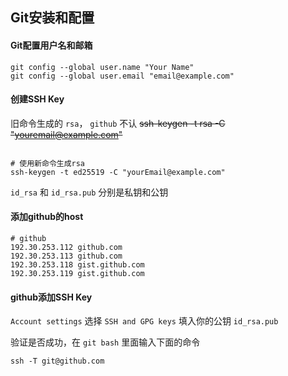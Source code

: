 ## Git安装和配置

#### Git配置用户名和邮箱
```SHELL
git config --global user.name "Your Name"
git config --global user.email "email@example.com"
```

#### 创建SSH Key

旧命令生成的 `rsa`， `github` 不认
~~ssh-keygen -t rsa -C "youremail@example.com"~~
```SHELL

# 使用新命令生成rsa
ssh-keygen -t ed25519 -C "yourEmail@example.com"
```
 `id_rsa` 和 `id_rsa.pub` 分别是私钥和公钥

#### 添加github的host
```JS
# github
192.30.253.112 github.com
192.30.253.113 github.com
192.30.253.118 gist.github.com
192.30.253.119 gist.github.com
```

#### github添加SSH Key
 `Account settings` 选择 `SSH and GPG keys` 填入你的公钥 `id_rsa.pub`

验证是否成功，在 `git bash` 里面输入下面的命令

```SHELL
ssh -T git@github.com
```
